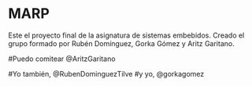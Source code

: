 ﻿# MARP
Este el proyecto final de la asignatura de sistemas embebidos. Creado el grupo formado por Rubén Domínguez, Gorka Gómez y Aritz Garitano.

#Puedo comitear @AritzGaritano

#Yo también, @RubenDominguezTilve
#y yo, @gorkagomez